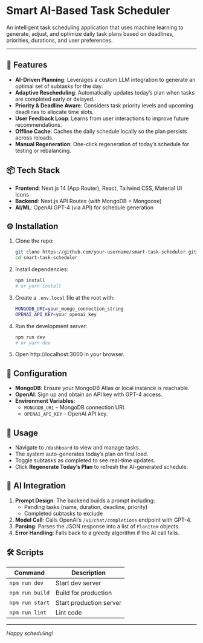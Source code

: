 # Smart AI-Based Task Scheduler

An intelligent task scheduling application that uses machine learning to generate, adjust, and optimize daily task plans based on deadlines, priorities, durations, and user preferences.

---

## 🚀 Features

- **AI-Driven Planning**: Leverages a custom LLM integration to generate an optimal set of subtasks for the day.
- **Adaptive Rescheduling**: Automatically updates today’s plan when tasks are completed early or delayed.
- **Priority & Deadline Aware**: Considers task priority levels and upcoming deadlines to allocate time slots.
- **User Feedback Loop**: Learns from user interactions to improve future recommendations.
- **Offline Cache**: Caches the daily schedule locally so the plan persists across reloads.
- **Manual Regeneration**: One-click regeneration of today’s schedule for testing or rebalancing.

## 📦 Tech Stack

- **Frontend**: Next.js 14 (App Router), React, Tailwind CSS, Material UI Icons
- **Backend**: Next.js API Routes (with MongoDB + Mongoose)
- **AI/ML**: OpenAI GPT-4 (via API) for schedule generation

## ⚙️ Installation

1. Clone the repo:
   ```bash
   git clone https://github.com/your-username/smart-task-scheduler.git
   cd smart-task-scheduler
   ```
2. Install dependencies:
   ```bash
   npm install
   # or yarn install
   ```
3. Create a `.env.local` file at the root with:
   ```bash
   MONGODB_URI=your_mongo_connection_string
   OPENAI_API_KEY=your_openai_key
   ```
4. Run the development server:
   ```bash
   npm run dev
   # or yarn dev
   ```
5. Open http://localhost:3000 in your browser.

## 🔧 Configuration

- **MongoDB**: Ensure your MongoDB Atlas or local instance is reachable.
- **OpenAI**: Sign up and obtain an API key with GPT-4 access.
- **Environment Variables**:
  - `MONGODB_URI` – MongoDB connection URI.
  - `OPENAI_API_KEY` – OpenAI API key.

## 📖 Usage

- Navigate to `/dashboard` to view and manage tasks.
- The system auto-generates today’s plan on first load.
- Toggle subtasks as completed to see real-time updates.
- Click **Regenerate Today’s Plan** to refresh the AI-generated schedule.

## 🧠 AI Integration

1. **Prompt Design**: The backend builds a prompt including:
   - Pending tasks (name, duration, deadline, priority)
   - Completed subtasks to exclude
2. **Model Call**: Calls OpenAI’s `/v1/chat/completions` endpoint with GPT-4.
3. **Parsing**: Parses the JSON response into a list of `PlanItem` objects.
4. **Error Handling**: Falls back to a greedy algorithm if the AI call fails.

## 🛠️ Scripts

| Command       | Description                         |
| ------------- | ----------------------------------- |
| `npm run dev` | Start dev server                    |
| `npm run build` | Build for production              |
| `npm run start` | Start production server           |
| `npm run lint` | Lint code                          |



---

*Happy scheduling!*
